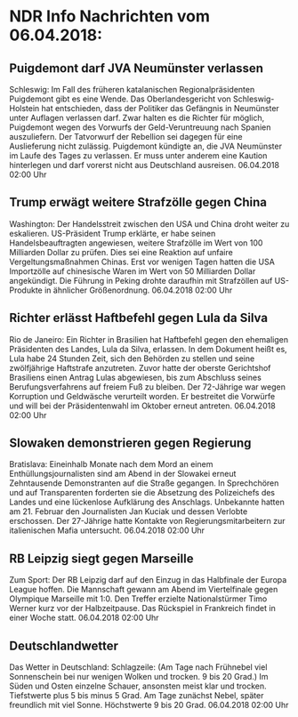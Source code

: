 # NDR Info Nachrichten vom 06.04.2018:


## Puigdemont darf JVA Neumünster verlassen
Schleswig:	Im Fall des früheren katalanischen Regionalpräsidenten Puigdemont gibt es eine Wende. Das Oberlandesgericht von Schleswig-Holstein hat entschieden, dass der Politiker das Gefängnis in Neumünster unter Auflagen verlassen darf. Zwar halten es die Richter für möglich, Puigdemont wegen des Vorwurfs der Geld-Veruntreuung nach Spanien auszuliefern. Der Tatvorwurf der Rebellion sei dagegen für eine Auslieferung nicht zulässig. Puigdemont kündigte an, die JVA Neumünster im Laufe des Tages zu verlassen. Er muss unter anderem eine Kaution hinterlegen und darf vorerst nicht aus Deutschland ausreisen. 06.04.2018 02:00 Uhr 

## Trump erwägt weitere Strafzölle gegen China
Washington: Der Handelsstreit zwischen den USA und China droht weiter zu eskalieren. US-Präsident Trump erklärte, er habe seinen Handelsbeauftragten angewiesen, weitere Strafzölle im Wert von 100 Milliarden Dollar zu prüfen. Dies sei eine Reaktion auf unfaire Vergeltungsmaßnahmen Chinas. Erst vor wenigen Tagen hatten die USA Importzölle auf chinesische Waren im Wert von 50 Milliarden Dollar angekündigt. Die Führung in Peking drohte daraufhin mit Strafzöllen auf US-Produkte in ähnlicher Größenordnung. 06.04.2018 02:00 Uhr 

## Richter erlässt Haftbefehl gegen Lula da Silva
Rio de Janeiro: Ein Richter in Brasilien hat Haftbefehl gegen den ehemaligen Präsidenten des Landes, Lula da Silva, erlassen. In dem Dokument heißt es, Lula habe 24 Stunden Zeit, sich den Behörden zu stellen und seine zwölfjährige Haftstrafe anzutreten. Zuvor hatte der oberste Gerichtshof Brasiliens einen Antrag Lulas abgewiesen, bis zum Abschluss seines Berufungsverfahrens auf freiem Fuß zu bleiben. Der 72-Jährige war wegen Korruption und Geldwäsche verurteilt worden. Er bestreitet die Vorwürfe und will bei der Präsidentenwahl im Oktober erneut antreten. 06.04.2018 02:00 Uhr 

## Slowaken demonstrieren gegen Regierung
Bratislava: Eineinhalb Monate nach dem Mord an einem Enthüllungsjournalisten sind am Abend in der Slowakei erneut Zehntausende Demonstranten auf die Straße gegangen. In Sprechchören und auf Transparenten forderten sie die Absetzung des Polizeichefs des Landes und eine lückenlose Aufklärung des Anschlags. Unbekannte hatten am 21. Februar den Journalisten Jan Kuciak und dessen Verlobte erschossen. Der 27-Jährige hatte Kontakte von Regierungsmitarbeitern zur italienischen Mafia untersucht. 06.04.2018 02:00 Uhr 

## RB Leipzig siegt gegen Marseille
Zum Sport: Der RB Leipzig darf auf den Einzug in das Halbfinale der Europa League hoffen. Die Mannschaft gewann am Abend im Viertelfinale gegen Olympique Marseille mit 1:0. Den Treffer erzielte Nationalstürmer Timo Werner kurz vor der Halbzeitpause. Das Rückspiel in Frankreich findet in einer Woche statt. 06.04.2018 02:00 Uhr 

## Deutschlandwetter
Das Wetter in Deutschland:
Schlagzeile:
(Am Tage nach Frühnebel viel Sonnenschein bei nur wenigen Wolken und trocken. 9 bis 20 Grad.) Im Süden und Osten einzelne Schauer, ansonsten meist klar und trocken. Tiefstwerte plus 5 bis minus 5 Grad. Am Tage zunächst Nebel, später freundlich mit viel Sonne. Höchstwerte 9 bis 20 Grad. 06.04.2018 02:00 Uhr 
